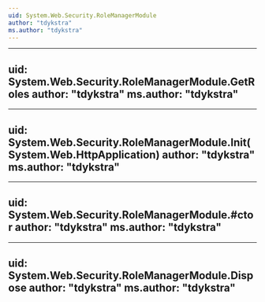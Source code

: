 ```yaml
---
uid: System.Web.Security.RoleManagerModule
author: "tdykstra"
ms.author: "tdykstra"
---
```


---
uid: System.Web.Security.RoleManagerModule.GetRoles
author: "tdykstra"
ms.author: "tdykstra"
---

---
uid: System.Web.Security.RoleManagerModule.Init(System.Web.HttpApplication)
author: "tdykstra"
ms.author: "tdykstra"
---

---
uid: System.Web.Security.RoleManagerModule.#ctor
author: "tdykstra"
ms.author: "tdykstra"
---

---
uid: System.Web.Security.RoleManagerModule.Dispose
author: "tdykstra"
ms.author: "tdykstra"
---
